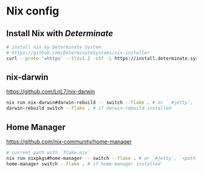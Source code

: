 # Nix config

## Install Nix with *Determinate*

```bash
# install nix by Determinate System
# https://github.com/DeterminateSystems/nix-installer
curl --proto '=https' --tlsv1.2 -sSf -L https://install.determinate.systems/nix | sh -s -- install
```

## nix-darwin

<https://github.com/LnL7/nix-darwin>

```bash
nix run nix-darwin#darwin-rebuild -- switch --flake . # or `.#jetty`, `<path to flake.nix>#jetty`
darwin-rebuild switch --flake . # if darwin-rebuild installed
```

## Home Manager

<https://github.com/nix-community/home-manager>

```bash
# current path with `flake.nix`
nix run nixpkgs#home-manager -- switch --flake . # or `#jetty`, `<path to flake.nix>#jetty`
home-manager switch --flake . # if home-manager installed
```
